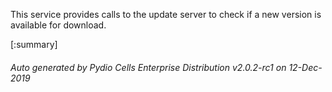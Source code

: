 






This service provides calls to the update server to check if a new version is available for download.

[:summary]

###### Auto generated by Pydio Cells Enterprise Distribution v2.0.2-rc1 on 12-Dec-2019
